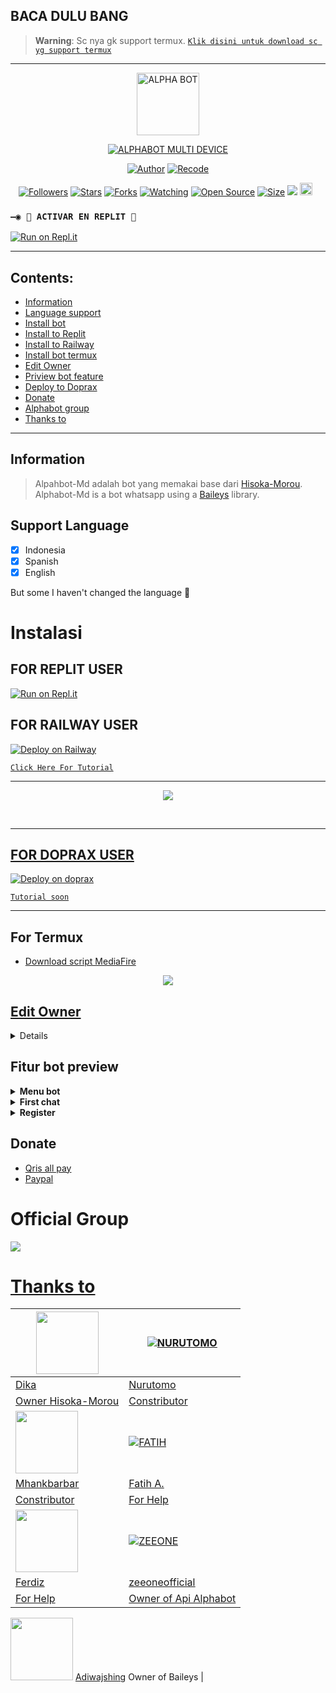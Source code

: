 ## BACA DULU BANG

> **Warning**: Sc nya gk support termux. [`Klik disini untuk download sc yg support termux`](https://github.com/zeeoneofficial/Alphabot-Md#For-Termux)

-----------------------------------------------------

<p align="center">
<img src="https://github.com/zeeoneofficial/Alphabot-Md/blob/v7.1/image/lol_1.jpg" alt="ALPHA BOT" width="100"/>


</p>
<p align="center">
<a href="#"><img title="ALPHABOT MULTI DEVICE" src="https://img.shields.io/badge/ALPHABOT MULTI DEVICE-green?colorA=%23ff0000&colorB=%23017e40&style=for-the-badge"></a>
</p>
<p align="center">
<a href="https://github.com/DikaArdnt"><img title="Author" src="https://img.shields.io/badge/Author-Dika-red.svg?style=for-the-badge&logo=github"></a>
<a href="https://github.com/zeeoneofficial/Alphabot-Md"><img title="Recode" src="https://img.shields.io/badge/Recode-ZeeoneOfc-red.svg?style=for-the-badge&logo=github"></a>
</p>
<p align="center">
<a href="https://github.com/zeeoneofficial/followers"><img title="Followers" src="https://img.shields.io/github/followers/zeeoneofficial?color=red&style=flat-square"></a>
<a href="https://github.com/zeeoneofficial/Alphabot-Md/stargazers/"><img title="Stars" src="https://img.shields.io/github/stars/zeeoneofficial/Alphabot-Md?color=blue&style=flat-square"></a>
<a href="https://github.com/zeeoneofficial/Alphabot-Md/network/members"><img title="Forks" src="https://img.shields.io/github/forks/zeeoneofficial/Alphabot-Md?color=red&style=flat-square"></a>
<a href="https://github.com/zeeoneofficial/Alphabot-Md/watchers"><img title="Watching" src="https://img.shields.io/github/watchers/zeeoneofficial/Alphabot-Md?label=Watchers&color=blue&style=flat-square"></a>
<a href="https://github.com/zeeoneofficial/Alphabot-Md"><img title="Open Source" src="https://badges.frapsoft.com/os/v2/open-source.svg?v=103"></a>
<a href="https://github.com/zeeoneofficial/Alphabot-Md/"><img title="Size" src="https://img.shields.io/github/repo-size/zeeoneofficial/Alphabot-Md?style=flat-square&color=green"></a>
<a href="https://hits.seeyoufarm.com"><img src="https://hits.seeyoufarm.com/api/count/incr/badge.svg?url=https%3A%2F%2Fgithub.com%2Fzeeoneofficial%2FAlphabot-Md&count_bg=%2379C83D&title_bg=%23555555&icon=probot.svg&icon_color=%2300FF6D&title=hits&edge_flat=false"/></a>
<a href="https://github.com/zeeoneofficial/Alphabot-Md/graphs/commit-activity"><img height="20" src="https://img.shields.io/badge/Maintained%3F-yes-green.svg"></a>&nbsp;&nbsp;
</p>
</div>

### `—◉ 🌌 ACTIVAR EN REPLIT 🌌`

[![Run on Repl.it](https://repl.it/badge/github/MagoInterior/Bot-replit)](https://repl.it/github/MagoInterior/Bot-replit) 

---

## Contents:
- [Information](#information)
- [Language support](#support-language)
- [Install bot](#instalasi)
- [Install to Replit](for-replit-user)
- [Install to Railway](for-railway-user)
- [Install bot termux](#for-termux)
- [Edit Owner](#edit-owner)
- [Priview bot feature](#fitur-bot-preview)
- [Deploy to Doprax](#for-doprax-user)
- [Donate](#donate)
- [Alphabot group](#official-group)
- [Thanks to](#thanks-to)

---

## Information
> Alpahbot-Md adalah bot yang memakai base dari [Hisoka-Morou](https://github.com/DikaArdnt/Hisoka-Morou). Alphabot-Md is a bot whatsapp using a [Baileys](https://github.com/adiwajshing/baileys) library.

## Support Language

- [x] Indonesia
- [x] Spanish
- [x] English

But some I haven't changed the language 🛐

# Instalasi
## FOR REPLIT USER
[![Run on Repl.it](https://repl.it/badge/github/zeeoneofficial/Alphabot-Md)](https://repl.it/github/zeeoneofficial/Alphabot-Md)

## FOR RAILWAY USER 

[![Deploy on Railway](https://railway.app/button.svg)](https://railway.app?referralCode=zeeoneofc)

[`Click Here For Tutorial`](https://youtu.be/BqRauxohbLg)<br>

----------

<p align="center">
  <a href="https://youtu.be/BqRauxohbLg"><img src="https://telegra.ph/file/ba58c4ad1b43bc285f16b.jpg" />
</p>
<br>

----------

## FOR DOPRAX USER 

[![Deploy on doprax](https://www.linkpicture.com/q/doprax-zeeoneofc.my.id.svg)](https://www.doprax.com/r/zeeoneofc/)

[`Tutorial soon`](https://youtu.be/BqRauxohbLg)<br>

----------

<!-- <p align="center">
  <a href="https://youtu.be/BqRauxohbLg"><img src="https://telegra.ph/file/ba58c4ad1b43bc285f16b.jpg" />
</p> -->

## For Termux
- [Download script MediaFire](https://telegra.ph/file/5f3dcbfb5a43066f25f6f.jpg)

<p align="center">
<a href="https://youtu.be/983P1OwOzaE"><img src="https://telegra.ph/file/5f3dcbfb5a43066f25f6f.jpg" />
</p>

## Edit Owner 

<details>
    <summary> <b>Edit Owner Settings.js</b></summary><br/>

```ts
// Website Api (jgn di ganti tomlol)
global.APIs = {
	alfa: 'https://api.zeeoneofc.xyz', //apabila link api eror, segera laporkan ke owner
}

// Free apikey (Apikey expired silahkan login terus ganti V12 dgn apikey lu)
global.APIKeys = {
	'https://api.zeeoneofc.xyz': 'V12',  // 👉 login https://api.zeeoneofc.xyz to get apikey || https://api-alphabot.herokuapp.com
}

// setting 
global.autoread = false // auto read message
global.autobio = true 
global.userRegister = false 
global.autoblok212 = false //ubah jadi true biar nmr 212 di blok sama bot

//language
//Available in indonesia , english & spanyol 
//You can request others language 
global.language = indonesia  //change indonesia to english if you don't understand the language used by the bot


// Other
// Other
global.botname = "Alphabot-Mdོ" //namabot kalian
global.ownername= "ᴹᴿ᭄ ZeeoneOfcོ ×፝֟͜×" //nama kalian
global.myweb ="https://api.zeeoneofc.xyz" //bebas asal jan hapus
global.youtube = "https://youtube.com/c/ZeeoneOfc" //bebas asal jan hapus
global.myweb2 = "https://linktr.ee/zeeoneofc" //bebas
global.email = "zeeoneofc@gmail.com" //bebas
global.region = "Indonesia" //bebas
global.timezone = 'Asia/Jakarta' //  timezone wib
global.premium = ['62887435047326'] //premium user
global.owner = ["6285342106390","622150996855"] //ganti agar fitur owner bisa di gunakan
global.ownernomer = "62887435047326" // nomor wa kalian
global.ownernomerr = "+62887435047326" //nmr wa kalian
global.thumbnail = "./image/lol.jpg" // ini lol.jpg adalah nama foto di folder image. untuk foto bot
global.donasi = "./image/donasi.jpg" // foto donasi di folder image
global.background_welcome="https://telegra.ph/file/90a931648de597820bc08.jpg" // maks size 30kb, agar welcome image nya tdk delay
global.thumbGif = 'https://telegra.ph/file/e90bef3779d3c5812a5d1.mp4'
global.packname = '© Alphabot-Mdོ' //sticker wm ubah
global.author = 'Di Buat Oleh ZeeoneOfc' //sticker wm ganti nama kalian
global.sessionName = 'session'
global.typemenu = 'document'
global.multiplier = 69
global.limitawal = {
    premium: "10000",
    free: 100
}

global.adventureRPG = 'https://telegra.ph/file/ff94536d69e0f4f3e7b54.jpg'
global.bankRPG = 'https://telegra.ph/file/ce47dca98cfdb34162abb.png'
global.bansosRPG = 'https://telegra.ph/file/646af753f38fbf7bbbccc.jpg'
global.bansosRPG_ = 'https://telegra.ph/file/ba18a18aac022170c8056.jpg'
global.berburuRPG = 'https://telegra.ph/file/95a202f631ab7172c3f25.jpg'
global.inventoryRPG = 'https://telegra.ph/file/507395e2edbd1d740a0fd.png'
global.cooldownRPG = 'https://telegra.ph/file/5e1e191a47028d9648ffa.jpg'
global.dailyRPG = 'https://telegra.ph/file/17e857848a3afdb1c4fd8.jpg'
global.hourlyRPG = 'https://telegra.ph/file/bcabf71c0f56207d1629e.jpg'
global.kandangRPG = 'https://telegra.ph/file/89c3b3ec69d373da8f64b.jpg'
global.kolamRGP = 'https://telegra.ph/file/0bc07117c78b2c9674b7d.jpg'
global.mancingRPG = 'https://telegra.ph/file/1420d26b7f04f84993225.jpg'
global.monthlyRPG = 'https://telegra.ph/file/7eadf65b95d9f7a3ecb46.jpg'
global.weeklyRPG = 'https://telegra.ph/file/ffc85895d14db97931f0f.jpg'
global.rpg = {
  emoticon(string) {
    string = string.toLowerCase()
    let emot = {
      level: '📊',
      limit: '🎫',
      health: '❤️',
      exp: '✨',
      money: '💹',
      bank: '🏦',
      potion: '🥤',
      diamond: '💎',
      common: '📦',
      uncommon: '🛍️',
      mythic: '🎁',
      legendary: '🗃️',
      superior: '💼',
      pet: '🔖',
      trash: '🗑',
      armor: '🥼',
      sword: '⚔️',
      pickaxe: '⛏️',
      fishingrod: '🎣',
      wood: '🪵',
      rock: '🪨',
      string: '🕸️',
      horse: '🐴',
      cat: '🐱',
      dog: '🐶',
      fox: '🦊',
      petFood: '🍖',
      iron: '⛓️',
      gold: '🪙',
      emerald: '❇️',
      upgrader: '🧰'
      
    }
    let results = Object.keys(emot).map(v => [v, new RegExp(v, 'gi')]).filter(v => v[1].test(string))
    if (!results.length) return ''
    else return emot[results[0][0]]
  }
}
```

</details>

## Fitur bot preview
<details>
<summary> <b>Menu bot</b></summary><br/>
<img src="https://telegra.ph/file/c438a5d2931a2c5228735.jpg" />
<img src="https://telegra.ph/file/51ef048fdd08cffcef075.jpg" />
</details>

<details>
<summary> <b>First chat</b></summary><br/>
<img src="https://telegra.ph/file/98dce708f8bfdb73c175e.jpg" />
</details>

<details>
<summary> <b>Register</b></summary><br/>
<img src="https://telegra.ph/file/ca4d6b39f9b596de02b9b.jpg" />
</details>

## Donate
- [Qris all pay](https://telegra.ph/file/447be9e64d95c825f692b.jpg)
- [Paypal](https://paypal.me/zeeoneofc)

# Official Group
<a href="https://instabio.cc/Alphabot"><img src="https://img.shields.io/badge/Alphabot Support-25D366?style=for-the-badge&logo=whatsapp&logoColor=white" />

# Thanks to
<a href="https://github.com/DikaArdnt"><img src="https://github.com/DikaArdnt.png?size=100" width="100" height="100"></a> | [![NURUTOMO](https://github.com/Nurutomo.png?size=100)](https://github.com/Nurutomo) 
---|---
[Dika](https://github.com/DikaArdnt)  | [Nurutomo](https://github.com/Nurutomo)
Owner Hisoka-Morou | Constributor |
<a href="https://github.com/MhankBarBar"><img src="https://github.com/MhankBarBar.png?size=100" width="100" height="100"></a> | [![FATIH](https://github.com/fatiharridho.png?size=100)](https://github.com/fatiharridho) 
[Mhankbarbar](https://github.com/MhankBarBar)  | [Fatih A.](https://github.com/fatiharridho)
Constributor | For Help |
<a href="https://github.com/FERDIZ-afk"><img src="https://github.com/FERDIZ-afk.png?size=100" width="100" height="100"></a> | [![ZEEONE](http://github.com/zeeoneofficial.png?size=100)](http://github.com/zeeoneofficial) 
[Ferdiz](https://github.com/FERDIZ-afk) | [zeeoneofficial](https://zeeoneofficial.github.io)
For Help | Owner of Api Alphabot |
<a href="https://github.com/adiwajshing"><img src="https://github.com/adiwajshing.png?size=100" width="100" height="100"></a>
[Adiwajshing](https://github.com/adiwajshing)
Owner of Baileys |

